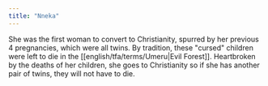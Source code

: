 ```yaml
---
title: "Nneka"
---
```

She was the first woman to convert to Christianity, spurred by her previous 4 pregnancies, which were all twins. By tradition, these "cursed" children were left to die in the [[english/tfa/terms/Umeru|Evil Forest]]. Heartbroken by the deaths of her children, she goes to Christianity so if she has another pair of twins, they will not have to die.